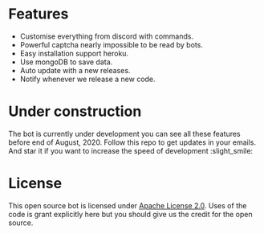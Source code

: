 # Features
* Customise everything from discord with commands.
* Powerful captcha nearly impossible to be read by bots.
* Easy installation support heroku.
* Use mongoDB to save data.
* Auto update with a new releases.
* Notify whenever we release a new code.

# Under construction

The bot is currently under development you can see all these features before end of August, 2020. Follow this repo to get updates in your emails. And star it if you want to increase the speed of development :slight_smile:

# License
This open source bot is licensed under [Apache License 2.0](https://github.com/Shashank3736/discord-captcha/master/blob/LICENSE). Uses of the code is grant explicitly here but you should give us the credit for the open source.
